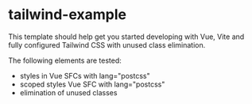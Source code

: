 # tailwind-example

This template should help get you started developing with Vue, Vite and fully configured Tailwind CSS with unused class elimination.

The following elements are tested:

- styles in Vue SFCs with lang="postcss"
- scoped styles Vue SFC with lang="postcss"
- elimination of unused classes
